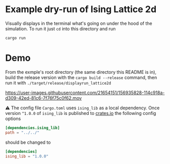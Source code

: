 # Example dry-run of Ising Lattice 2d
Visually displays in the terminal what's going on under the hood of the simulation. To run it just `cd` into this directory and run 

`cargo run`

# Demo

From the exmple's root directory (the same directory this README is in), build the release version with the `cargo build --release` command, then run it with `./target/release/displayrun_lattice2d`



https://user-images.githubusercontent.com/21654151/156935828-114c918a-d309-42ed-81c6-7f76f75c0f62.mov

:warning: The config file `Cargo.toml` uses `ising_lib` as a local dependency. Once version `^1.0.0` of `ising_lib` is published to [crates.io](https://crates.io/crates/ising_lib) the following config options
```toml
[dependencies.ising_lib]
path = "../../"
```
should be changed to 
```toml
[dependencies]
ising_lib = "1.0.0"
```
